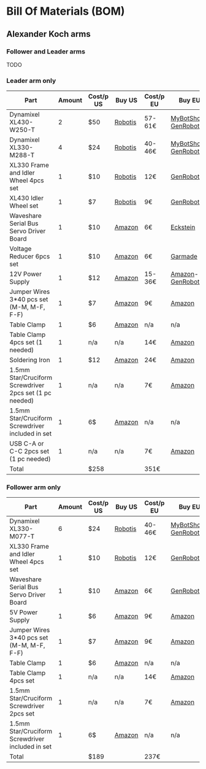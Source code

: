 # Bill Of Materials (BOM)


## Alexander Koch arms

### Follower and Leader arms

TODO

### Leader arm only

| Part | Amount | Cost/p US | Buy US | Cost/p EU | Buy EU | Cost/p UK | Buy UK |
|---|---|---|---|---|---|---|---|
| Dynamixel XL430-W250-T |  2 | $50 | [Robotis](https://www.robotis.us/dynamixel-xl430-w250-t) | 57-61€ | [MyBotShop](https://www.mybotshop.de/DYNAMIXEL-XL430-W250-T)-[GenRobots](https://www.generationrobots.com/en/402823-dynamixel-xl430-w250-t-servomotor.html) | £47 | [RoboSavvy](https://robosavvy.co.uk/dynamixel-xl430-w250-t.html)
| Dynamixel XL330-M288-T |  4 | $24  | [Robotis](https://www.robotis.us/dynamixel-xl330-m288-t) | 40-46€ | [MyBotShop](https://www.mybotshop.de/DYNAMIXEL-XL330-M288-T)-[GenRobots](https://www.generationrobots.com/en/403817-dynamixel-xl330-m288-t-servo-motor.html) | £27.10 | [RoboSavvy](https://robosavvy.co.uk/robotis-dynamixel-xl330-m288-t.html) |
| XL330 Frame and Idler Wheel 4pcs set |  1 | $10 | [Robotis](https://www.robotis.us/fpx330-h101-4pcs-set) | 12€ | [GenRobots](https://www.generationrobots.com/en/403860-FPX330-H101-hinge-frame-and-idler-set-dynamixel-xl330.html) | | |
| XL430 Idler Wheel set | 1 | $7 | [Robotis](https://www.robotis.us/hn11-i101-set) | 9€ | [GenRobots](https://www.generationrobots.com/en/403206-hn11-i101-horn-set.html) | | |
| Waveshare Serial Bus Servo Driver Board | 1 | $10 | [Amazon](https://a.co/d/7C3RUYU) | 6€ | [Eckstein](https://eckstein-shop.de/WaveShare-Serial-Bus-Servo-Driver-Board-for-ST-SC-Serial-Bus-Servos-EN) | | |
| Voltage Reducer 6pcs set | 1 | $10 | [Amazon](https://a.co/d/cy02ADW) | 6€ | [Garmade](https://garmade.com/en-fr/products/ldtr-wg0178-lm2596-power-step-down-voltage-regulator-module-voltmeter-display) | | |
| 12V Power Supply | 1 | $12 | [Amazon](https://a.co/d/40o8uMN) | 15-36€ | [Amazon](https://www.amazon.fr/LEDMO-Alimentation-Adaptateur-Transformateurs-Chargeur/dp/B07PGLXK4X)-[GenRobots](https://www.generationrobots.com/en/400866-smps-charger-for-bioloid-and-dynamixel-robotis.html) | | |
| Jumper Wires 3*40 pcs set (M-M, M-F, F-F) | 1 | $7 | [Amazon](https://a.co/d/hQfk2cb) | 9€ | [Amazon](https://www.amazon.fr/AZDelivery-Jumper-Cavalier-C%C3%A2ble-Arduino/dp/B074P726ZR) |  | |
| Table Clamp | 1 | $6 | [Amazon](https://a.co/d/4KEiYdV) | n/a | n/a | | |
| Table Clamp 4pcs set (1 needed)| 1 | n/a | n/a | 14€ | [Amazon](https://www.amazon.fr/CAUTIOUS-Serre-Joint-R%C3%A9glable-Serre-Joints/dp/B0CJMB3SKH) | | |
| Soldering Iron | 1 | $12 | [Amazon](https://www.amazon.com/Soldering-Kit-Temperature-Desoldering-Electronics/dp/B07GTGGLXN) | 24€ | [Amazon](https://www.amazon.fr/Electronique-Precision-Num%C3%A9rique-Temp%C3%A9rature-Interrupteur/dp/B09B3GRVTM) | | |
| 1.5mm Star/Cruciform Screwdriver 2pcs set (1 pc needed) | 1 | n/a | n/a | 7€ | [Amazon](https://www.amazon.fr/sourcing-map-Cruciforme-%C3%89lectroniques-R%C3%A9paration/dp/B0BQ69J2QF) | | |
| 1.5mm Star/Cruciform Screwdriver included in set | 1 | 6$ | [Amazon](https://www.amazon.com/Choice-9-Piece-Precision-Screwdriver-Phillips/dp/B0747DYJJR) | n/a | n/a | | |
| USB C-A or C-C 2pcs set (1 pc needed) | 1 | n/a | n/a | 7€ | [Amazon](https://www.amazon.fr/sourcing-map-Cruciforme-%C3%89lectroniques-R%C3%A9paration/dp/B0BQ69J2QF) | | |
| Total | | $258 | | 351€ | | | |

### Follower arm only

| Part | Amount | Cost/p US | Buy US | Cost/p EU | Buy EU | Cost/p UK | Buy UK |
|---|---|---|---|---|---|---|---|
| Dynamixel XL330-M077-T | 6 | $24 | [Robotis](https://www.robotis.us/dynamixel-xl330-m077-t) | 40-46€ | [MyBotShop](https://www.mybotshop.de/DYNAMIXEL-XL330-M077-T)-[GenRobots](https://www.generationrobots.com/en/403818-dynamixel-xl330-m077-t-servo-motor.html) | £27 | [RoboSavvy](https://robosavvy.co.uk/robotis-dynamixel-xl330-m077-t.html) |
| XL330 Frame and Idler Wheel 4pcs set | 1 | $10 | [Robotis](https://www.robotis.us/fpx330-h101-4pcs-set) | 12€ | [GenRobots](https://www.generationrobots.com/en/403860-FPX330-H101-hinge-frame-and-idler-set-dynamixel-xl330.html) | | |
| Waveshare Serial Bus Servo Driver Board | 1 | $10 | [Amazon](https://a.co/d/7C3RUYU) | 6€ | [GenRobots](https://eckstein-shop.de/WaveShare-Serial-Bus-Servo-Driver-Board-for-ST-SC-Serial-Bus-Servos-EN) | | |
| 5V Power Supply | 1 | $6 | [Amazon](https://a.co/d/5u90NVp) | 9€ | [Amazon](https://www.amazon.fr/LEYF-Alimentation-Universelle-Adaptateur-Enfichable/dp/B09NGVWBSY) | | |
| Jumper Wires 3*40 pcs set (M-M, M-F, F-F) | 1 | $7 | [Amazon](https://a.co/d/hQfk2cb) | 9€ | [Amazon](https://www.amazon.fr/AZDelivery-Jumper-Cavalier-C%C3%A2ble-Arduino/dp/B074P726ZR) |  | |
| Table Clamp | 1 | $6 | [Amazon](https://a.co/d/4KEiYdV) | n/a | n/a | | |
| Table Clamp 4pcs set | 1 | n/a | n/a | 14€ | [Amazon](https://www.amazon.fr/CAUTIOUS-Serre-Joint-R%C3%A9glable-Serre-Joints/dp/B0CJMB3SKH) | | |
| 1.5mm Star/Cruciform Screwdriver 2pcs set | 1 | n/a | n/a | 7€ | [Amazon](https://www.amazon.fr/sourcing-map-Cruciforme-%C3%89lectroniques-R%C3%A9paration/dp/B0BQ69J2QF) | | |
| 1.5mm Star/Cruciform Screwdriver included in set | 1 | 6$ | [Amazon](https://www.amazon.com/Choice-9-Piece-Precision-Screwdriver-Phillips/dp/B0747DYJJR) | n/a | n/a | | |
| Total | | $189 | | 237€ | | | |